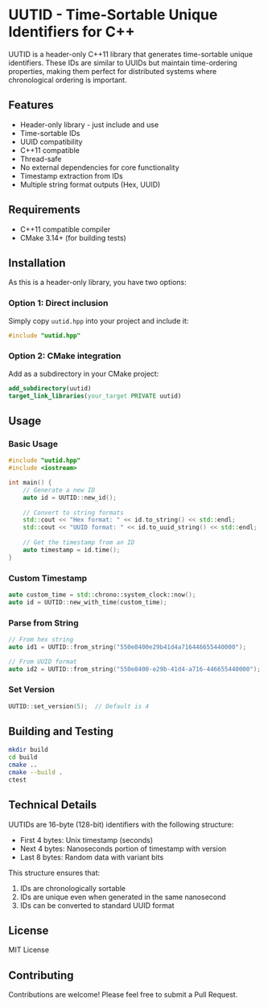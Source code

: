 # UUTID - Time-Sortable Unique Identifiers for C++

UUTID is a header-only C++11 library that generates time-sortable unique identifiers. These IDs are similar to UUIDs but maintain time-ordering properties, making them perfect for distributed systems where chronological ordering is important.

## Features

- Header-only library - just include and use
- Time-sortable IDs
- UUID compatibility
- C++11 compatible
- Thread-safe
- No external dependencies for core functionality
- Timestamp extraction from IDs
- Multiple string format outputs (Hex, UUID)

## Requirements

- C++11 compatible compiler
- CMake 3.14+ (for building tests)

## Installation

As this is a header-only library, you have two options:

### Option 1: Direct inclusion
Simply copy `uutid.hpp` into your project and include it:

```cpp
#include "uutid.hpp"
```

### Option 2: CMake integration
Add as a subdirectory in your CMake project:

```cmake
add_subdirectory(uutid)
target_link_libraries(your_target PRIVATE uutid)
```

## Usage

### Basic Usage

```cpp
#include "uutid.hpp"
#include <iostream>

int main() {
    // Generate a new ID
    auto id = UUTID::new_id();
    
    // Convert to string formats
    std::cout << "Hex format: " << id.to_string() << std::endl;
    std::cout << "UUID format: " << id.to_uuid_string() << std::endl;
    
    // Get the timestamp from an ID
    auto timestamp = id.time();
}
```

### Custom Timestamp

```cpp
auto custom_time = std::chrono::system_clock::now();
auto id = UUTID::new_with_time(custom_time);
```

### Parse from String

```cpp
// From hex string
auto id1 = UUTID::from_string("550e8400e29b41d4a716446655440000");

// From UUID format
auto id2 = UUTID::from_string("550e8400-e29b-41d4-a716-446655440000");
```

### Set Version

```cpp
UUTID::set_version(5);  // Default is 4
```

## Building and Testing

```bash
mkdir build
cd build
cmake ..
cmake --build .
ctest
```

## Technical Details

UUTIDs are 16-byte (128-bit) identifiers with the following structure:

- First 4 bytes: Unix timestamp (seconds)
- Next 4 bytes: Nanoseconds portion of timestamp with version
- Last 8 bytes: Random data with variant bits

This structure ensures that:
1. IDs are chronologically sortable
2. IDs are unique even when generated in the same nanosecond
3. IDs can be converted to standard UUID format

## License

MIT License

## Contributing

Contributions are welcome! Please feel free to submit a Pull Request.

